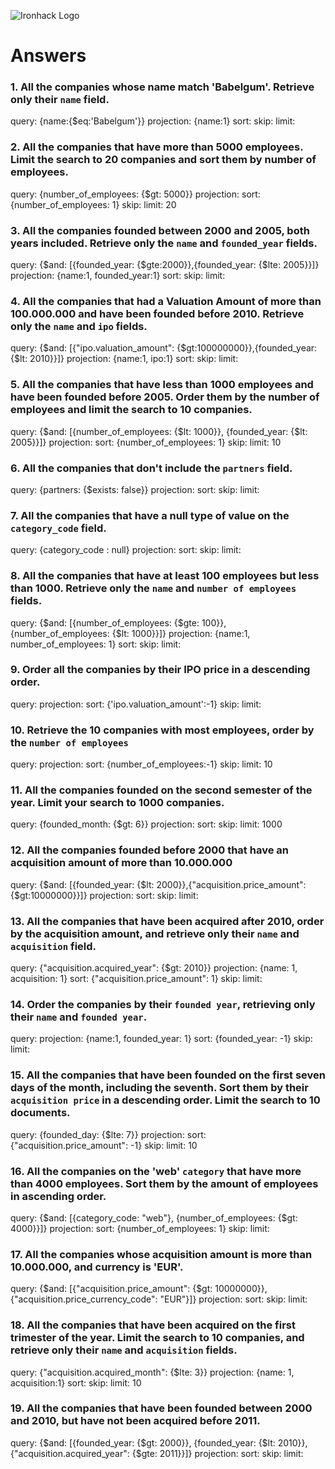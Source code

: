 ![Ironhack Logo](https://i.imgur.com/1QgrNNw.png)

# Answers

### 1. All the companies whose name match 'Babelgum'. Retrieve only their `name` field.

query: {name:{$eq:'Babelgum'}}
projection: {name:1}
sort:
skip:
limit:

### 2. All the companies that have more than 5000 employees. Limit the search to 20 companies and sort them by **number of employees**.

query: {number_of_employees: {$gt: 5000}}
projection:
sort: {number_of_employees: 1}
skip:
limit: 20

### 3. All the companies founded between 2000 and 2005, both years included. Retrieve only the `name` and `founded_year` fields.

query: {$and: [{founded_year: {$gte:2000}},{founded_year: {$lte: 2005}}]}
projection: {name:1, founded_year:1}
sort:
skip:
limit:

### 4. All the companies that had a Valuation Amount of more than 100.000.000 and have been founded before 2010. Retrieve only the `name` and `ipo` fields.

query: {$and: [{"ipo.valuation_amount": {$gt:100000000}},{founded_year: {$lt: 2010}}]}
projection: {name:1, ipo:1}
sort:
skip:
limit:

### 5. All the companies that have less than 1000 employees and have been founded before 2005. Order them by the number of employees and limit the search to 10 companies.

query: {$and: [{number_of_employees: {$lt: 1000}}, {founded_year: {$lt: 2005}}]}
projection:
sort: {number_of_employees: 1}
skip:
limit: 10

### 6. All the companies that don't include the `partners` field.

query: {partners: {$exists: false}}
projection:
sort:
skip:
limit:

### 7. All the companies that have a null type of value on the `category_code` field.

query: {category_code : null}
projection:
sort:
skip:
limit:

### 8. All the companies that have at least 100 employees but less than 1000. Retrieve only the `name` and `number of employees` fields.

query: {$and: [{number_of_employees: {$gte: 100}}, {number_of_employees: {$lt: 1000}}]}
projection: {name:1, number_of_employees: 1}
sort:
skip:
limit:

### 9. Order all the companies by their IPO price in a descending order.

query:
projection:
sort: {'ipo.valuation_amount':-1}
skip:
limit:

### 10. Retrieve the 10 companies with most employees, order by the `number of employees`

query:
projection:
sort: {number_of_employees:-1}
skip:
limit: 10

### 11. All the companies founded on the second semester of the year. Limit your search to 1000 companies.

query: {founded_month: {$gt: 6}}
projection:
sort:
skip:
limit: 1000

### 12. All the companies founded before 2000 that have an acquisition amount of more than 10.000.000

query: {$and: [{founded_year: {$lt: 2000}},{"acquisition.price_amount": {$gt:10000000}}]}
projection:
sort:
skip:
limit:

### 13. All the companies that have been acquired after 2010, order by the acquisition amount, and retrieve only their `name` and `acquisition` field.

query: {"acquisition.acquired_year": {$gt: 2010}}
projection: {name: 1, acquisition: 1}
sort: {"acquisition.price_amount": 1}
skip:
limit:

### 14. Order the companies by their `founded year`, retrieving only their `name` and `founded year`.

query:
projection: {name:1, founded_year: 1}
sort: {founded_year: -1}
skip:
limit:

### 15. All the companies that have been founded on the first seven days of the month, including the seventh. Sort them by their `acquisition price` in a descending order. Limit the search to 10 documents.

query: {founded_day: {$lte: 7}}
projection:
sort: {"acquisition.price_amount": -1}
skip:
limit: 10

### 16. All the companies on the 'web' `category` that have more than 4000 employees. Sort them by the amount of employees in ascending order.

query: {$and: [{category_code: "web"}, {number_of_employees: {$gt: 4000}}]}
projection:
sort: {number_of_employees: 1}
skip:
limit:

### 17. All the companies whose acquisition amount is more than 10.000.000, and currency is 'EUR'.

query: {$and: [{"acquisition.price_amount": {$gt: 10000000}}, {"acquisition.price_currency_code": "EUR"}]}
projection:
sort:
skip:
limit:

### 18. All the companies that have been acquired on the first trimester of the year. Limit the search to 10 companies, and retrieve only their `name` and `acquisition` fields.

query: {"acquisition.acquired_month": {$lte: 3}}
projection: {name: 1, acquisition:1}
sort:
skip:
limit: 10

### 19. All the companies that have been founded between 2000 and 2010, but have not been acquired before 2011.

query: {$and: [{founded_year: {$gt: 2000}}, {founded_year: {$lt: 2010}}, {"acquisition.acquired_year": {$gte: 2011}}]}
projection:
sort:
skip:
limit:

